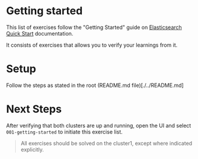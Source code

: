 # Getting started

This list of exercises follow the "Getting Started" guide on [Elasticsearch Quick Start](https://www.elastic.co/guide/en/elasticsearch/reference/current/getting-started.html) documentation.

It consists of exercises that allows you to verify your learnings from it.

# Setup

Follow the steps as stated in the root (README.md file)[./../README.md]

# Next Steps

After verifying that both clusters are up and running, open the UI and select `001-getting-started` to initiate this exercise list.

> All exercises should be solved on the cluster1, except where indicated explicitly.
